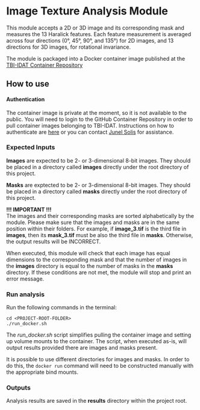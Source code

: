 # Image Texture Analysis Module

This module accepts a 2D or 3D image and its corresponding mask and measures the 13 Haralick features. Each feature measurement is averaged across four directions (0°, 45°, 90°, and 135°) for 2D images, and 13 directions for 3D images, for rotational invariance.

The module is packaged into a Docker container image published at the [TBI-IDAT Container Repository](https://github.com/Turku-BioImaging/idt-texture-analysis/pkgs/container/idt-texture-analysis)

## How to use

#### Authentication

The container image is private at the moment, so it is not available to the public. You will need to login to the GitHub Container Repository in order to pull container images belonging to TBI-IDAT. Instructions on how to authenticate are [here](https://docs.github.com/en/packages/working-with-a-github-packages-registry/working-with-the-container-registry) or you can contact [Junel Solis](mailto:junel.solis@abo.fi) for assistance.

### Expected Inputs

**Images** are expected to be 2- or 3-dimensional 8-bit images. They should be placed in a directory called **images** directly under the root directory of this project.

**Masks** are exptected to be 2- or 3-dimensional 8-bit images. They should be placed in a directory called **masks** directly under the root directory of this project.

**!!! IMPORTANT !!!**  
The images and their corresponding masks are sorted alphabetically by the module. Please make sure that the images and masks are in the same position within their folders. For example, if **image_3.tif** is the third file in **images**, then its **mask_3.tif** must be also the third file in **masks**. Otherwise, the output results will be INCORRECT.

When executed, this module will check that each image has equal dimensions to the corresponding mask and that the number of images in the **images** directory is equal to the number of masks in the **masks** directory. If these conditions are not met, the module will stop and print an error message.

### Run analysis

Run the following commands in the terminal:

```
cd <PROJECT-ROOT-FOLDER>
./run_docker.sh
```

The _run_docker.sh_ script simplifies pulling the container image and setting up volume mounts to the container. The script, when executed as-is, will output results provided there are images and masks present.

It is possible to use different directories for images and masks. In order to do this, the `docker run` command will need to be constructed manually with the appropriate bind mounts.

### Outputs

Analysis results are saved in the **results** directory within the project root.
